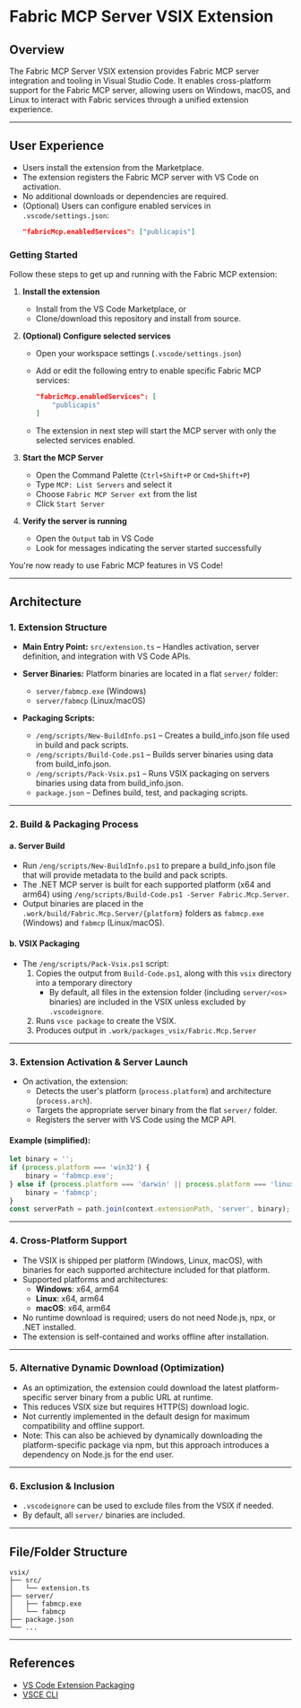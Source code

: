 # Fabric MCP Server VSIX Extension

## Overview

The Fabric MCP Server VSIX extension provides Fabric MCP server integration and tooling in Visual Studio Code. It enables cross-platform support for the Fabric MCP server, allowing users on Windows, macOS, and Linux to interact with Fabric services through a unified extension experience.

---

## User Experience

- Users install the extension from the Marketplace.
- The extension registers the Fabric MCP server with VS Code on activation.
- No additional downloads or dependencies are required.
- (Optional) Users can configure enabled services in `.vscode/settings.json`:
  ```json
  "fabricMcp.enabledServices": ["publicapis"]
  ```


### Getting Started

Follow these steps to get up and running with the Fabric MCP extension:

1. **Install the extension**
	- Install from the VS Code Marketplace, or
	- Clone/download this repository and install from source.

2. **(Optional) Configure selected services**
	 - Open your workspace settings (`.vscode/settings.json`)
	 - Add or edit the following entry to enable specific Fabric MCP services:

		 ```json
		 "fabricMcp.enabledServices": [
			 "publicapis"
		 ]
		 ```
	 - The extension in next step will start the MCP server with only the selected services enabled.

3. **Start the MCP Server**
	- Open the Command Palette (`Ctrl+Shift+P` or `Cmd+Shift+P`)
	- Type `MCP: List Servers` and select it
	- Choose `Fabric MCP Server ext` from the list
	- Click `Start Server`

4. **Verify the server is running**
	- Open the `Output` tab in VS Code
	- Look for messages indicating the server started successfully

You're now ready to use Fabric MCP features in VS Code!

---

## Architecture

### 1. Extension Structure

- **Main Entry Point:**
  `src/extension.ts` – Handles activation, server definition, and integration with VS Code APIs.


- **Server Binaries:**
  Platform binaries are located in a flat `server/` folder:
  - `server/fabmcp.exe` (Windows)
  - `server/fabmcp` (Linux/macOS)

- **Packaging Scripts:**
  - `/eng/scripts/New-BuildInfo.ps1` – Creates a build_info.json file used in build and pack scripts.
  - `/eng/scripts/Build-Code.ps1` – Builds server binaries using data from build_info.json.
  - `/eng/scripts/Pack-Vsix.ps1` – Runs VSIX packaging on servers binaries using data from build_info.json.
  - `package.json` – Defines build, test, and packaging scripts.

---

### 2. Build & Packaging Process

#### a. Server Build

- Run `/eng/scripts/New-BuildInfo.ps1` to prepare a build_info.json file that will provide metadata to the build and pack scripts.
- The .NET MCP server is built for each supported platform (x64 and arm64) using `/eng/scripts/Build-Code.ps1 -Server Fabric.Mcp.Server`.
- Output binaries are placed in the `.work/build/Fabric.Mcp.Server/{platform}` folders as `fabmcp.exe` (Windows) and `fabmcp` (Linux/macOS).

#### b. VSIX Packaging

- The `/eng/scripts/Pack-Vsix.ps1` script:
  1. Copies the output from `Build-Code.ps1`, along with this `vsix` directory into a temporary directory
     - By default, all files in the extension folder (including `server/<os>` binaries) are included in the VSIX unless excluded by `.vscodeignore`.
  2. Runs `vsce package` to create the VSIX.
  3. Produces output in `.work/packages_vsix/Fabric.Mcp.Server`
---

### 3. Extension Activation & Server Launch

- On activation, the extension:
  - Detects the user's platform (`process.platform`) and architecture (`process.arch`).
  - Targets the appropriate server binary from the flat `server/` folder.
  - Registers the server with VS Code using the MCP API.

#### Example (simplified):

```typescript
let binary = '';
if (process.platform === 'win32') {
    binary = 'fabmcp.exe';
} else if (process.platform === 'darwin' || process.platform === 'linux') {
    binary = 'fabmcp';
}
const serverPath = path.join(context.extensionPath, 'server', binary);
```

---


### 4. Cross-Platform Support

- The VSIX is shipped per platform (Windows, Linux, macOS), with binaries for each supported architecture included for that platform.
- Supported platforms and architectures:
  - **Windows**: x64, arm64
  - **Linux**: x64, arm64
  - **macOS**: x64, arm64
- No runtime download is required; users do not need Node.js, npx, or .NET installed.
- The extension is self-contained and works offline after installation.

---

### 5. Alternative Dynamic Download (Optimization)

- As an optimization, the extension could download the latest platform-specific server binary from a public URL at runtime.
- This reduces VSIX size but requires HTTP(S) download logic.
- Not currently implemented in the default design for maximum compatibility and offline support.
- Note: This can also be achieved by dynamically downloading the platform-specific package via npm, but this approach introduces a dependency on Node.js for the end user.
---


### 6. Exclusion & Inclusion

- `.vscodeignore` can be used to exclude files from the VSIX if needed.
- By default, all `server/` binaries are included.

---


## File/Folder Structure

```
vsix/
├── src/
│   └── extension.ts
├── server/
│   ├── fabmcp.exe
│   └── fabmcp
├── package.json
└── ...
```

---

## References

- [VS Code Extension Packaging](https://code.visualstudio.com/api/working-with-extensions/publishing-extension)
- [VSCE CLI](https://code.visualstudio.com/api/working-with-extensions/publishing-extension#vsce)
